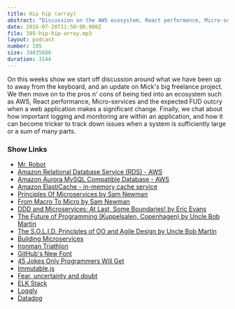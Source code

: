 ```yaml
---
title: Hip hip (array)
abstract: "Discussion on the AWS ecosystem, React performance, Micro-services and Logging/Monitoring"
date: 2016-07-28T11:50:00.000Z
file: 105-hip-hip-array.mp3
layout: podcast
number: 105
size: 34035688
duration: 3144
---
```


On this weeks show we start off discussion around what we have been up to away from the keyboard, and an update on Mick's big freelance project.
We then move on to the pros n' cons of being tied into an ecosystem such as AWS, React performance, Micro-services and the expected FUD outcry when a web application makes a significant change.
Finally, we chat about how important logging and monitoring are within an application, and how it can become tricker to track down issues when a system is sufficiently large or a sum of many parts.

### Show Links

- [Mr. Robot](http://www.imdb.com/title/tt4158110/)
- [Amazon Relational Database Service (RDS) - AWS](https://aws.amazon.com/rds/)
- [Amazon Aurora MySQL Compatible Database - AWS](https://aws.amazon.com/rds/aurora/)
- [Amazon ElastiCache - in-memory cache service](https://aws.amazon.com/elasticache/)
- [Principles Of Microservices by Sam Newman](https://www.youtube.com/watch?v=PFQnNFe27kU)
- [From Macro To Micro by Sam Newman](https://www.youtube.com/watch?v=2ofzdPXeQ6o)
- [DDD and Microservices: At Last, Some Boundaries! by Eric Evans](https://www.youtube.com/watch?v=yPvef9R3k-M)
- [The Future of Programming (Kuppelsalen, Copenhagen) by Uncle Bob Martin](https://www.youtube.com/watch?v=9Xy3QC7yxJw)
- [The S.O.L.I.D. Principles of OO and Agile Design by Uncle Bob Martin](https://www.youtube.com/watch?v=t86v3N4OshQ)
- [Building Microservices](http://shop.oreilly.com/product/0636920033158.do)
- [Ironman Triathlon](https://en.wikipedia.org/wiki/Ironman_Triathlon)
- [GitHub's New Font](https://twitter.com/jglovier/status/752613726570868736)
- [45 Jokes Only Programmers Will Get](http://www.hongkiat.com/blog/programming-jokes/)
- [Immutable.js](https://facebook.github.io/immutable-js/)
- [Fear, uncertainty and doubt](https://en.wikipedia.org/wiki/Fear,_uncertainty_and_doubt)
- [ELK Stack](https://www.elastic.co/webinars/introduction-elk-stack)
- [Loggly](https://www.loggly.com/)
- [Datadog](https://www.datadoghq.com/)
